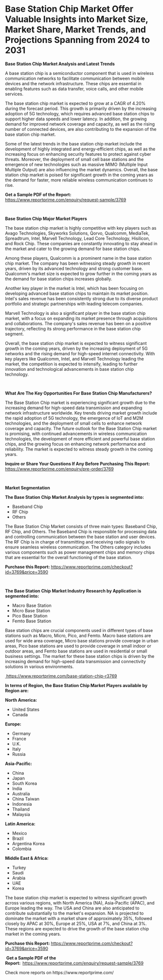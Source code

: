 <p><h1>Base Station Chip Market Offer Valuable Insights into Market Size, Market Share, Market Trends, and Projections Spanning from 2024 to 2031</h1></p><p><strong>Base Station Chip Market Analysis and Latest Trends</strong></p>
<p><p>A base station chip is a semiconductor component that is used in wireless communication networks to facilitate communication between mobile devices and the network infrastructure. These chips are essential in enabling features such as data transfer, voice calls, and other mobile services. </p><p>The base station chip market is expected to grow at a CAGR of 4.20% during the forecast period. This growth is primarily driven by the increasing adoption of 5G technology, which requires advanced base station chips to support higher data speeds and lower latency. In addition, the growing demand for improved network coverage and capacity, as well as the rising number of connected devices, are also contributing to the expansion of the base station chip market.</p><p>Some of the latest trends in the base station chip market include the development of highly integrated and energy-efficient chips, as well as the increasing focus on enhancing security features to protect against cyber threats. Moreover, the deployment of small cell base stations and the emergence of new technologies such as massive MIMO (Multiple Input Multiple Output) are also influencing the market dynamics. Overall, the base station chip market is poised for significant growth in the coming years as the demand for faster, more reliable wireless communication continues to rise.</p></p>
<p><strong>Get a Sample PDF of the Report:&nbsp;</strong> <a href="https://www.reportprime.com/enquiry/request-sample/3769">https://www.reportprime.com/enquiry/request-sample/3769</a></p>
<p>&nbsp;</p>
<p><strong>Base Station Chip Major Market Players</strong></p>
<p><p>The base station chip market is highly competitive with key players such as Avago Technologies, Skyworks Solutions, Qorvo, Qualcomm, MediaTek, Spreadtrum, Intel, Marvell Technology, Lead Core Technology, Hisilicon, and Rock Chip. These companies are constantly innovating to stay ahead in the market and cater to the growing demand for base station chips.</p><p>Among these players, Qualcomm is a prominent name in the base station chip market. The company has been witnessing steady growth in recent years, driven by its advanced technology and strong customer base. Qualcomm's market size is expected to grow further in the coming years as the demand for base station chips increases globally.</p><p>Another key player in the market is Intel, which has been focusing on developing advanced base station chips to maintain its market position. Intel's sales revenue has been consistently strong due to its diverse product portfolio and strategic partnerships with leading telecom companies.</p><p>Marvell Technology is also a significant player in the base station chip market, with a focus on expanding its market presence through acquisitions and collaborations. The company's sales revenue has been on a positive trajectory, reflecting its strong performance in the base station chip segment.</p><p>Overall, the base station chip market is expected to witness significant growth in the coming years, driven by the increasing deployment of 5G networks and the rising demand for high-speed internet connectivity. With key players like Qualcomm, Intel, and Marvell Technology leading the market, the competition is expected to intensify, leading to further innovation and technological advancements in base station chip technology.</p></p>
<p>&nbsp;</p>
<p><strong>What Are The Key Opportunities For Base Station Chip Manufacturers?</strong></p>
<p><p>The Base Station Chip market is experiencing significant growth due to the increasing demand for high-speed data transmission and expanding network infrastructure worldwide. Key trends driving market growth include the rapid adoption of 5G technology, the emergence of IoT and M2M technologies, and the deployment of small cells to enhance network coverage and capacity. The future outlook for the Base Station Chip market is promising, with continued advancements in wireless communication technologies, the development of more efficient and powerful base station chips, and the growing focus on enhancing network performance and reliability. The market is expected to witness steady growth in the coming years.</p></p>
<p><strong>Inquire or Share Your Questions If Any Before Purchasing This Report:</strong> <a href="https://www.reportprime.com/enquiry/pre-order/3769">https://www.reportprime.com/enquiry/pre-order/3769</a></p>
<p>&nbsp;</p>
<p><strong>Market Segmentation</strong></p>
<p><strong>The Base Station Chip Market Analysis by types is segmented into:</strong></p>
<p><ul><li>Baseband Chip</li><li>RF Chip</li><li>Others</li></ul></p>
<p><p>The Base Station Chip Market consists of three main types: Baseband Chip, RF Chip, and Others. The Baseband Chip is responsible for processing data and controlling communication between the base station and user devices. The RF Chip is in charge of transmitting and receiving radio signals to ensure seamless wireless communication. The Others category includes various components such as power management chips and memory chips that are essential for the overall functioning of the base station.</p></p>
<p><strong>Purchase this Report:&nbsp;</strong><a href="https://www.reportprime.com/checkout?id=3769&price=3590">https://www.reportprime.com/checkout?id=3769&price=3590</a></p>
<p>&nbsp;</p>
<p><strong>The Base Station Chip Market Industry Research by Application is segmented into:</strong></p>
<p><ul><li>Macro Base Station</li><li>Micro Base Station</li><li>Pico Base Station</li><li>Femto Base Station</li></ul></p>
<p><p>Base station chips are crucial components used in different types of base stations such as Macro, Micro, Pico, and Femto. Macro base stations are used for wide area coverage, Micro base stations provide coverage in urban areas, Pico base stations are used to provide coverage in small indoor or outdoor areas, and Femto base stations are used in residential or small business settings. The market for these base station chips is driven by the increasing demand for high-speed data transmission and connectivity solutions in various environments.</p></p>
<p><a href="https://www.reportprime.com/base-station-chip-r3769">&nbsp;https://www.reportprime.com/base-station-chip-r3769</a></p>
<p><strong>In terms of Region, the Base Station Chip Market Players available by Region are:</strong></p>
<p>
    <p> <strong> North America: </strong>
        <ul>
            <li>United States</li>
            <li>Canada</li>
        </ul>
        </p> 
    <p> <strong> Europe: </strong>
        <ul>
            <li>Germany</li>
            <li>France</li>
            <li>U.K.</li>
            <li>Italy</li>
            <li>Russia</li>
        </ul>
        </p> 
    <p> <strong> Asia-Pacific: </strong>
        <ul>
            <li>China</li>
            <li>Japan</li>
            <li>South Korea</li>
            <li>India</li>
            <li>Australia</li>
            <li>China Taiwan</li>
            <li>Indonesia</li>
            <li>Thailand</li>
            <li>Malaysia</li>
        </ul>
        </p> 
    <p> <strong> Latin America: </strong>
        <ul>
            <li>Mexico</li>
            <li>Brazil</li>
            <li>Argentina Korea</li>
            <li>Colombia</li>
        </ul>
        </p> 
    <p> <strong> Middle East & Africa: </strong>
        <ul>
            <li>Turkey</li>
            <li>Saudi</li>
            <li>Arabia</li>
            <li>UAE</li>
            <li>Korea</li>
        </ul>
    </p>
    </p>
<p><p>The base station chip market is expected to witness significant growth across various regions, with North America (NA), Asia-Pacific (APAC), and Europe leading the way. The USA and China are also anticipated to contribute substantially to the market's expansion. NA is projected to dominate the market with a market share of approximately 35%, followed closely by APAC at 30%, Europe at 25%, USA at 7%, and China at 3%. These regions are expected to drive the growth of the base station chip market in the coming years.</p></p>
<p><strong>Purchase this Report: </strong><a href="https://www.reportprime.com/checkout?id=3769&price=3590">https://www.reportprime.com/checkout?id=3769&price=3590</a></p>
<p>&nbsp;<strong>Get a Sample PDF of the Report:&nbsp;&nbsp;</strong><a href="https://www.reportprime.com/enquiry/request-sample/3769">https://www.reportprime.com/enquiry/request-sample/3769</a></p>
<p><strong></strong></p>
<p>Check more reports on https://www.reportprime.com/</p>